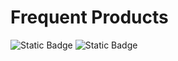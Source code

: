 # Frequent Products

![Static Badge](https://img.shields.io/badge/Status-In_Development-orange)
![Static Badge](https://img.shields.io/badge/Odoo-16.0-darkviolet)